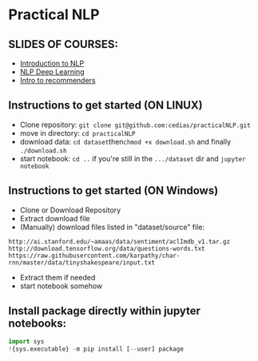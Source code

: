 # Practical NLP

## SLIDES OF COURSES:

- [Introduction to NLP](http://www-connex.lip6.fr/~dias/nlp-intro.pdf)
- [NLP Deep Learning](http://www-connex.lip6.fr/~dias/nlp-deep.pdf)
- [Intro to recommenders](http://www-connex.lip6.fr/~dias/RS-intro.pdf)


## Instructions to get started (ON LINUX)

- Clone repository: `git clone git@github.com:cedias/practicalNLP.git`
- move in directory: `cd practicalNLP`
- download data: `cd dataset`then`chmod +x download.sh` and finally `./download.sh`
- start notebook: `cd ..` if you're still in the  `.../dataset` dir and `jupyter notebook`

## Instructions to get started (ON Windows)

- Clone or Download Repository
- Extract download file
- (Manually) download files listed in "dataset/source" file:

```
http://ai.stanford.edu/~amaas/data/sentiment/aclImdb_v1.tar.gz
http://download.tensorflow.org/data/questions-words.txt
https://raw.githubusercontent.com/karpathy/char-rnn/master/data/tinyshakespeare/input.txt
```

- Extract them if needed
- start notebook somehow

##  Install package directly within jupyter notebooks:

```python
import sys
!{sys.executable} -m pip install [--user] package
```
